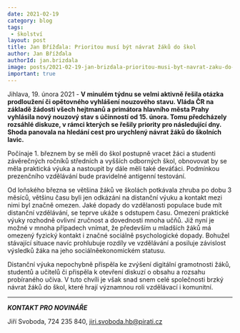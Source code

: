 ```yaml
---
date: 2021-02-19
category: blog
tags:
 - školství
layout: post
title: Jan Břížďala: Prioritou musí být návrat žáků do škol
author: Jan Břížďala
authorId: jan.brizdala
image: posts/2021-02-19-jan-brizdala-prioritou-musi-byt-navrat-zaku-do-skol.jpg
important: true
---
```


Jihlava, 19. února 2021 - **V minulém týdnu se velmi aktivně řešila otázka prodloužení či opětovného vyhlášení nouzového stavu. Vláda ČR na základě žádosti všech hejtmanů a primátora hlavního města Prahy vyhlásila nový nouzový stav s účinností od 15. února. Tomu předcházely rozsáhlé diskuze, v rámci kterých se řešily priority pro následující dny. Shoda panovala na hledání cest pro urychlený návrat žáků do školních lavic.**

Počínaje 1. březnem by se měli do škol postupně vracet žáci a studenti závěrečných ročníků středních a vyšších odborných škol, obnovovat by se měla praktická výuka a nastoupit by dále měli také deváťáci. Podmínkou prezenčního vzdělávání bude pravidelné antigenní testování. 

Od loňského března se většina žáků ve školách potkávala zhruba po dobu 3 měsíců, většinu času byli jen odkázáni na distanční výuku a kontakt mezi nimi byl značně omezen. Jaké dopady do vzdělanosti populace bude mít distanční vzdělávání, se teprve ukáže s odstupem času. Omezení praktické výuky rozhodně ovlivní zručnost a dovednosti mnoha učňů. Již nyní je možné v mnoha případech vnímat, že především u mladších žáků má omezený fyzický kontakt i značné sociálně psychologické dopady. Bohužel stávající situace navíc prohlubuje rozdíly ve vzdělávání a posiluje závislost výsledků žáka na jeho sociálněekonomickém statusu. 

Distanční výuka nepochybně přispěla ke zvýšení digitální gramotnosti žáků, studentů a učitelů či přispěla k otevření diskuzí o obsahu a rozsahu probíraného učiva. V tuto chvíli je však snad snem celé společnosti brzký návrat žáků do škol, které hrají významnou roli vzdělávací i komunitní.

---

***KONTAKT PRO NOVINÁŘE*** 

Jiří Svoboda, 724 235 840, <jiri.svoboda.hb@pirati.cz>
